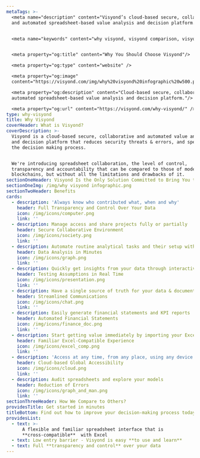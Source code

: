```yaml
---
metaTags: >-
  <meta name="description" content="Visyond’s cloud-based secure, collaborative
  and automated spreadsheet-based value analysis and decision platform.">


  <meta name="keywords" content="why visyond, visyond comparison, visyond vs">


  <meta property="og:title" content="Why You Should Choose Visyond"/>

  <meta property="og:type" content="website" />

  <meta property="og:image"
  content="https://visyond.com/img/why%20visyond%20infographic%20w500.png"/>

  <meta property="og:description" content="Cloud-based secure, collaborative and
  automated spreadsheet-based value analysis and decision platform."/>

  <meta property="og:url" content="https://visyond.com/why-visyond/" />
type: why-visyond
title: Why Visyond
coverHeader: What is Visyond?
coverDescription: >-
  Visyond is a cloud-based secure, collaborative and automated value analysis
  and decision platform that reduces security threats & errors, and speeds up
  the decision making process.


  We're introducing spreadsheet collaboration, the level of control,
  transparency and accountability that can be compared to those of modern
  blockchains, but without all the limitations and drawbacks of it.
sectionOneHeader: Visyond Is the Only Solution Committed to Bring You the Best of All Worlds
sectionOneImg: /img/why visyond infographic.png
sectionTwoHeader: Benefits
cards:
  - description: 'Always know who contributed what, when and why'
    header: Full Transparency and Control Over Your Data
    icon: /img/icons/computer.png
    link: ''
  - description: Manage access and share projects fully or partially
    header: Secure Collaborative Environment
    icon: /img/icons/society.png
    link: ''
  - description: Automate routine analytical tasks and their setup without experts
    header: Data Analysis in Minutes
    icon: /img/icons/graph.png
    link: ''
  - description: Quickly get insights from your data through interactive presentations
    header: Testing Assumptions in Real Time
    icon: /img/icons/presentation.png
    link: ''
  - description: Have a single source of truth for your data & documentation
    header: Streamlined Communications
    icon: /img/icons/chat.png
    link: ''
  - description: Easily generate financial statements and KPI reports
    header: Automated Financial Statements
    icon: /img/icons/finance_doc.png
    link: ''
  - description: Start getting value immediately by importing your Excel file
    header: Familiar Excel-Compatible Experience
    icon: /img/icons/excel_comp.png
    link: ''
  - description: 'Access at any time, from any place, using any device'
    header: Cloud-based Global Accessibility
    icon: /img/icons/cloud.png
    link: ''
  - description: Audit spreadsheets and explore your models
    header: Reduction of Errors
    icon: /img/icons/graph_and_man.png
    link: ''
sectionThreeHeader: How We Compare to Others?
providesTitle: Get started in minutes
titleBottom: Find out how to improve your decision-making process today
providesList:
  - text: >-
      A flexible and familiar spreadsheet interface that is
      **cross-compatible**  with Excel
  - text: Low entry barrier - Visyond is easy **to use and learn**
  - text: Full **transparency and control** over your data
---
```


